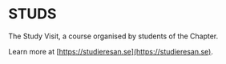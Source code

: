 # STUDS

The Study Visit, a course organised by students of the Chapter.

Learn more at [https://studieresan.se](https://studieresan.se).
